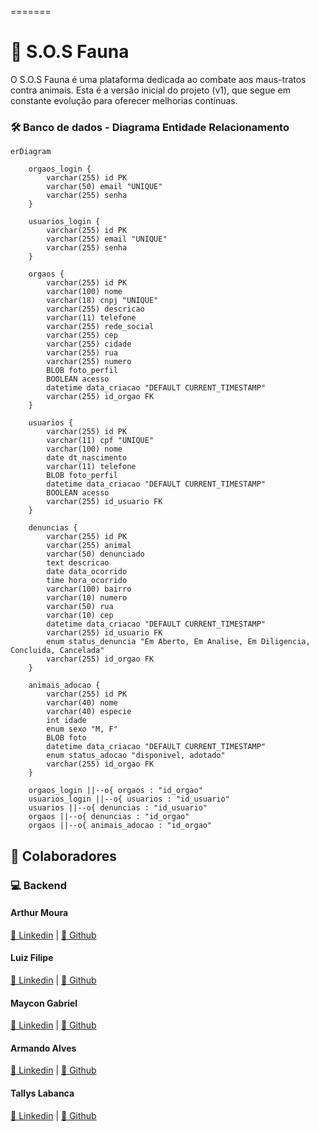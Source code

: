 =======
# 🐾 S.O.S Fauna

O S.O.S Fauna é uma plataforma dedicada ao combate aos maus-tratos contra animais. Esta é a versão inicial do projeto (v1), que segue em constante evolução para oferecer melhorias contínuas.

### 🛠️ Banco de dados - Diagrama Entidade Relacionamento

```mermaid
erDiagram

    orgaos_login {
        varchar(255) id PK
        varchar(50) email "UNIQUE"
        varchar(255) senha
    }

    usuarios_login {
        varchar(255) id PK
        varchar(255) email "UNIQUE"
        varchar(255) senha
    }

    orgaos {
        varchar(255) id PK
        varchar(100) nome
        varchar(18) cnpj "UNIQUE"
        varchar(255) descricao
        varchar(11) telefone
        varchar(255) rede_social
        varchar(255) cep
        varchar(255) cidade
        varchar(255) rua
        varchar(255) numero
        BLOB foto_perfil
        BOOLEAN acesso
        datetime data_criacao "DEFAULT CURRENT_TIMESTAMP"
        varchar(255) id_orgao FK
    }

    usuarios {
        varchar(255) id PK
        varchar(11) cpf "UNIQUE"
        varchar(100) nome
        date dt_nascimento
        varchar(11) telefone
        BLOB foto_perfil
        datetime data_criacao "DEFAULT CURRENT_TIMESTAMP"
        BOOLEAN acesso
        varchar(255) id_usuario FK
    }

    denuncias {
        varchar(255) id PK
        varchar(255) animal
        varchar(50) denunciado
        text descricao
        date data_ocorrido
        time hora_ocorrido
        varchar(100) bairro
        varchar(10) numero
        varchar(50) rua
        varchar(10) cep
        datetime data_criacao "DEFAULT CURRENT_TIMESTAMP"
        varchar(255) id_usuario FK
        enum status_denuncia "Em Aberto, Em Analise, Em Diligencia, Concluida, Cancelada"
        varchar(255) id_orgao FK
    }

    animais_adocao {
        varchar(255) id PK
        varchar(40) nome
        varchar(40) especie
        int idade
        enum sexo "M, F"
        BLOB foto
        datetime data_criacao "DEFAULT CURRENT_TIMESTAMP"
        enum status_adocao "disponivel, adotado"
        varchar(255) id_orgao FK
    }

    orgaos_login ||--o{ orgaos : "id_orgao"
    usuarios_login ||--o{ usuarios : "id_usuario"
    usuarios ||--o{ denuncias : "id_usuario"
    orgaos ||--o{ denuncias : "id_orgao"
    orgaos ||--o{ animais_adocao : "id_orgao"

```

## 🌟 Colaboradores

### 💻 Backend

#### Arthur Moura  
[🔗 Linkedin](https://www.linkedin.com/in/arthur-moura-20462524b/) | [🐙 Github](https://github.com/ArthurMouraa)

#### Luiz Filipe  
[🔗 Linkedin](https://www.linkedin.com/in/luiz-felipe-35265b1a8/) | [🐙 Github](https://github.com/fluizz00)

#### Maycon Gabriel  
[🔗 Linkedin](https://www.linkedin.com/in/maycon-gabriel-388421214/) | [🐙 Github](https://github.com/May154)

#### Armando Alves  
[🔗 Linkedin](https://www.linkedin.com/in/armando-alves-878356151/) | [🐙 Github](https://github.com/ArmandoMartins1)

#### Tallys Labanca  
[🔗 Linkedin](https://www.linkedin.com/in/tallys-labanca/) | [🐙 Github](https://github.com/helelys)





